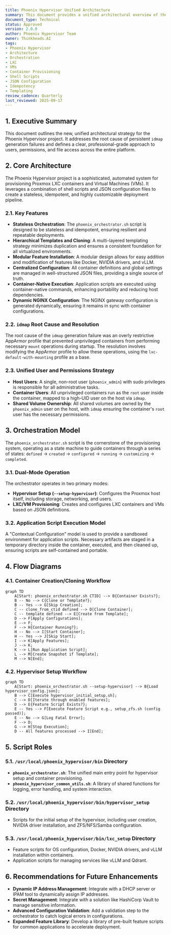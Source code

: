 ```yaml
---
title: Phoenix Hypervisor Unified Architecture
summary: This document provides a unified architectural overview of the Phoenix Hypervisor project, a sophisticated, automated system for provisioning Proxmox LXC containers and Virtual Machines (VMs). It outlines the core architecture, orchestration model, and unified strategy for user and permission management. This document supersedes all previous architectural markdown files.
document_type: Technical
status: Approved
version: 2.0.0
author: Phoenix Hypervisor Team
owner: Thinkheads.AI
tags:
- Phoenix Hypervisor
- Architecture
- Orchestration
- LXC
- VMs
- Container Provisioning
- Shell Scripts
- JSON Configuration
- Idempotency
- Templating
review_cadence: Quarterly
last_reviewed: 2025-09-17
---
```


## 1. Executive Summary

This document outlines the new, unified architectural strategy for the Phoenix Hypervisor project. It addresses the root cause of persistent `idmap` generation failures and defines a clear, professional-grade approach to users, permissions, and file access across the entire platform.

## 2. Core Architecture

The Phoenix Hypervisor project is a sophisticated, automated system for provisioning Proxmox LXC containers and Virtual Machines (VMs). It leverages a combination of shell scripts and JSON configuration files to create a stateless, idempotent, and highly customizable deployment pipeline.

### 2.1. Key Features

*   **Stateless Orchestration**: The `phoenix_orchestrator.sh` script is designed to be stateless and idempotent, ensuring resilient and repeatable deployments.
*   **Hierarchical Templates and Cloning**: A multi-layered templating strategy minimizes duplication and ensures a consistent foundation for all virtualized environments.
*   **Modular Feature Installation**: A modular design allows for easy addition and modification of features like Docker, NVIDIA drivers, and vLLM.
*   **Centralized Configuration**: All container definitions and global settings are managed in well-structured JSON files, providing a single source of truth.
*   **Container-Native Execution**: Application scripts are executed using container-native commands, enhancing portability and reducing host dependencies.
*   **Dynamic NGINX Configuration**: The NGINX gateway configuration is generated dynamically, ensuring it remains in sync with container configurations.

### 2.2. `idmap` Root Cause and Resolution

The root cause of the `idmap` generation failure was an overly restrictive AppArmor profile that prevented unprivileged containers from performing necessary `mount` operations during startup. The resolution involves modifying the AppArmor profile to allow these operations, using the `lxc-default-with-mounting` profile as a base.

### 2.3. Unified User and Permissions Strategy

*   **Host Users**: A single, non-root user (`phoenix_admin`) with sudo privileges is responsible for all administrative tasks.
*   **Container Users**: All unprivileged containers run as the `root` user inside the container, mapped to a high-UID user on the host via `idmap`.
*   **Shared Volume Ownership**: All shared volumes are owned by the `phoenix_admin` user on the host, with `idmap` ensuring the container's `root` user has the necessary permissions.

## 3. Orchestration Model

The `phoenix_orchestrator.sh` script is the cornerstone of the provisioning system, operating as a state machine to guide containers through a series of states: `defined` -> `created` -> `configured` -> `running` -> `customizing` -> `completed`.

### 3.1. Dual-Mode Operation

The orchestrator operates in two primary modes:

*   **Hypervisor Setup (`--setup-hypervisor`)**: Configures the Proxmox host itself, including storage, networking, and users.
*   **LXC/VM Provisioning**: Creates and configures LXC containers and VMs based on JSON definitions.

### 3.2. Application Script Execution Model

A "Contextual Configuration" model is used to provide a sandboxed environment for application scripts. Necessary artifacts are staged in a temporary directory inside the container, executed, and then cleaned up, ensuring scripts are self-contained and portable.

## 4. Flow Diagrams

### 4.1. Container Creation/Cloning Workflow

```mermaid
graph TD
    A[Start: phoenix_orchestrator.sh CTID] --> B{Container Exists?};
    B -- No --> C{Clone or Template?};
    B -- Yes --> G[Skip Creation];
    C -- clone_from_ctid defined --> D[Clone Container];
    C -- template defined --> E[Create from Template];
    D --> F[Apply Configurations];
    E --> F;
    F --> H{Container Running?};
    H -- No --> I[Start Container];
    H -- Yes --> J[Skip Start];
    I --> K[Apply Features];
    J --> K;
    K --> L[Run Application Script];
    L --> M[Create Snapshot if Template];
    M --> N[End];
```

### 4.2. Hypervisor Setup Workflow

```mermaid
graph TD
    A[Start: phoenix_orchestrator.sh --setup-hypervisor] --> B{Load hypervisor_config.json};
    B --> C[Execute hypervisor_initial_setup.sh];
    C --> D[Iterate through enabled features];
    D --> E{Feature Script Exists?};
    E -- Yes --> F[Execute Feature Script e.g., setup_zfs.sh (config passed)];
    E -- No --> G[Log Fatal Error];
    F --> D;
    G --> H[Stop Execution];
    D -- All features processed --> I[End];
```

## 5. Script Roles

### 5.1. `/usr/local/phoenix_hypervisor/bin` Directory

*   **`phoenix_orchestrator.sh`**: The unified main entry point for hypervisor setup and container provisioning.
*   **`phoenix_hypervisor_common_utils.sh`**: A library of shared functions for logging, error handling, and system interaction.

### 5.2. `/usr/local/phoenix_hypervisor/bin/hypervisor_setup` Directory

*   Scripts for the initial setup of the hypervisor, including user creation, NVIDIA driver installation, and ZFS/NFS/Samba configuration.

### 5.3. `/usr/local/phoenix_hypervisor/bin/lxc_setup` Directory

*   Feature scripts for OS configuration, Docker, NVIDIA drivers, and vLLM installation within containers.
*   Application scripts for managing services like vLLM and Qdrant.

## 6. Recommendations for Future Enhancements

*   **Dynamic IP Address Management**: Integrate with a DHCP server or IPAM tool to dynamically assign IP addresses.
*   **Secret Management**: Integrate with a solution like HashiCorp Vault to manage sensitive information.
*   **Advanced Configuration Validation**: Add a validation step to the orchestrator to catch logical errors in configurations.
*   **Expanded Feature Library**: Develop a library of pre-built feature scripts for common applications to accelerate deployment.